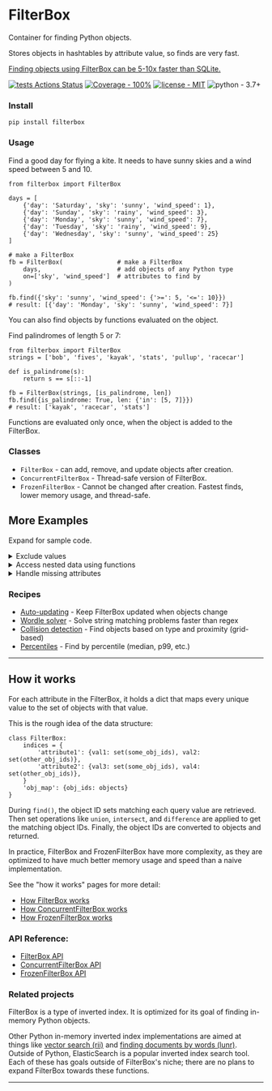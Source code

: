 # FilterBox

Container for finding Python objects.

Stores objects in hashtables by attribute value, so finds are very fast. 

[Finding objects using FilterBox can be 5-10x faster than SQLite.](https://github.com/manimino/filterbox/blob/main/examples/perf_demo.ipynb)

[![tests Actions Status](https://github.com/manimino/filterbox/workflows/tests/badge.svg)](https://github.com/manimino/filterbox/actions)
[![Coverage - 100%](https://img.shields.io/static/v1?label=Coverage&message=100%&color=2ea44f)](test/cov.txt)
[![license - MIT](https://img.shields.io/static/v1?label=license&message=MIT&color=2ea44f)](/LICENSE)
![python - 3.7+](https://img.shields.io/static/v1?label=python&message=3.7%2B&color=2ea44f)


### Install

```
pip install filterbox
```

### Usage

Find a good day for flying a kite. It needs to have sunny skies and a wind speed between 5 and 10.

```
from filterbox import FilterBox

days = [
    {'day': 'Saturday', 'sky': 'sunny', 'wind_speed': 1},
    {'day': 'Sunday', 'sky': 'rainy', 'wind_speed': 3},
    {'day': 'Monday', 'sky': 'sunny', 'wind_speed': 7},
    {'day': 'Tuesday', 'sky': 'rainy', 'wind_speed': 9},
    {'day': 'Wednesday', 'sky': 'sunny', 'wind_speed': 25}
]

# make a FilterBox
fb = FilterBox(               # make a FilterBox
    days,                     # add objects of any Python type
    on=['sky', 'wind_speed']  # attributes to find by
)

fb.find({'sky': 'sunny', 'wind_speed': {'>=': 5, '<=': 10}})  
# result: [{'day': 'Monday', 'sky': 'sunny', 'wind_speed': 7}]
```

You can also find objects by functions evaluated on the object. 

Find palindromes of length 5 or 7:
```
from filterbox import FilterBox
strings = ['bob', 'fives', 'kayak', 'stats', 'pullup', 'racecar']

def is_palindrome(s):
    return s == s[::-1]

fb = FilterBox(strings, [is_palindrome, len])
fb.find({is_palindrome: True, len: {'in': [5, 7]}})  
# result: ['kayak', 'racecar', 'stats']
```

Functions are evaluated only once, when the object is added to the FilterBox. 

### Classes

 - `FilterBox` - can add, remove, and update objects after creation.
 - `ConcurrentFilterBox` - Thread-safe version of FilterBox. 
 - `FrozenFilterBox` - Cannot be changed after creation. Fastest finds, lower memory usage, and thread-safe.

## More Examples

Expand for sample code.

<details>
<summary>Exclude values</summary>
<br>

`find()` takes two arguments, `match` and `exclude`. The examples up to this point have used `match` only, but
`exclude` works the same way.


```
from filterbox import FilterBox

objects = [
    {'item': 1, 'size': 10, 'flavor': 'melon'}, 
    {'item': 2, 'size': 10, 'flavor': 'lychee'}, 
    {'item': 3, 'size': 20, 'flavor': 'peach'},
    {'item': 4, 'size': 30, 'flavor': 'apple'}
]

fb = FilterBox(objects, on=['size', 'flavor'])

fb.find(
    match={'size': {'<': 30}},                       # match anything with size < 30
    exclude={'flavor': {'in': ['lychee', 'peach']}}  # where flavor is not in ['lychee', 'peach']
)  
# result: [{'item': 1, 'size': 10, 'flavor': 'melon'}]
```

If `match` is unspecified, all objects will match, which allows filtering solely by `exclude`. Try removing 
the `match` line in the example above.

</details>

<details>
<summary>Access nested data using functions</summary>
<br />
Use functions to get values from nested data structures.

```
from filterbox import FilterBox

objs = [
    {'a': {'b': [1, 2, 3]}},
    {'a': {'b': [4, 5, 6]}}
]

def get_nested(obj):
    return obj['a']['b'][0]

fb = FilterBox(objs, [get_nested])
fb.find({get_nested: 4})  
# result: {'a': {'b': [4, 5, 6]}}
```
</details>

<details>
<summary>Handle missing attributes</summary>
<br />

Objects don't need to have every attribute.

 - Objects that are missing an attribute will not be stored under that attribute. This saves lots of memory.
 - To find all objects that have an attribute, match the special value <code>ANY</code>. 
 - To find objects missing the attribute, exclude <code>ANY</code>.
 - In functions, raise <code>MissingAttribute</code> to tell FilterBox the object is missing.

Example:
```
from filterbox import FilterBox, ANY
from filterbox.exceptions import MissingAttribute

objs = [{'a': 1}, {'a': 2}, {}]

def get_a(obj):
    try:
        return obj['a']
    except KeyError:
        raise MissingAttribute  # tell FilterBox this attribute is missing

fb = FilterBox(objs, ['a', get_a])

fb.find({'a': ANY})          # result: [{'a': 1}, {'a': 2}]
fb.find({get_a: ANY})        # result: [{'a': 1}, {'a': 2}]
fb.find(exclude={'a': ANY})  # result: [{}]
```
</details>

### Recipes
 
 - [Auto-updating](https://github.com/manimino/filterbox/blob/main/examples/update.py) - Keep FilterBox updated when objects change
 - [Wordle solver](https://github.com/manimino/filterbox/blob/main/examples/wordle.ipynb) - Solve string matching problems faster than regex
 - [Collision detection](https://github.com/manimino/filterbox/blob/main/examples/collision.py) - Find objects based on type and proximity (grid-based)
 - [Percentiles](https://github.com/manimino/filterbox/blob/main/examples/percentile.py) - Find by percentile (median, p99, etc.)

____

## How it works

For each attribute in the FilterBox, it holds a dict that maps every unique value to the set of objects with that value. 

This is the rough idea of the data structure: 
```
class FilterBox:
    indices = {
        'attribute1': {val1: set(some_obj_ids), val2: set(other_obj_ids)},
        'attribute2': {val3: set(some_obj_ids), val4: set(other_obj_ids)},
    }
    'obj_map': {obj_ids: objects}
}
```

During `find()`, the object ID sets matching each query value are retrieved. Then set operations like `union`, 
`intersect`, and `difference` are applied to get the matching object IDs. Finally, the object IDs are converted
to objects and returned.

In practice, FilterBox and FrozenFilterBox have more complexity, as they are optimized to have much better
memory usage and speed than a naive implementation. 

See the "how it works" pages for more detail:
 - [How FilterBox works](filterbox/mutable/how_it_works.md)
 - [How ConcurrentFilterBox works](filterbox/concurrent/how_it_works.md)
 - [How FrozenFilterBox works](filterbox/frozen/how_it_works.md)

### API Reference:

 - [FilterBox API](https://filterbox.readthedocs.io/en/latest/filterbox.mutable.html#filterbox.mutable.main.FilterBox)
 - [ConcurrentFilterBox API](https://filterbox.readthedocs.io/en/latest/filterbox.concurrent.html#filterbox.concurrent.main.ConcurrentFilterBox)
 - [FrozenFilterBox API](https://filterbox.readthedocs.io/en/latest/filterbox.frozen.html#filterbox.frozen.main.FrozenFilterBox)

### Related projects

FilterBox is a type of inverted index. It is optimized for its goal of finding in-memory Python objects.

Other Python in-memory inverted index implementations are aimed at things like 
[vector search (rii)](https://pypi.org/project/rii/) and 
[finding documents by words (lunr)](https://pypi.org/project/lunr/). Outside of Python, ElasticSearch is a popular inverted
index search tool. Each of these has goals outside of FilterBox's niche; there are no plans to expand FilterBox towards
these functions.

____
